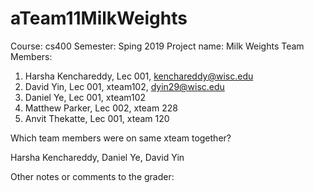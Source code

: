 # aTeam11MilkWeights

Course: cs400
Semester: Sping 2019
Project name: Milk Weights
Team Members:
1. Harsha Kenchareddy, Lec 001, kenchareddy@wisc.edu
2. David Yin, Lec 001, xteam102, dyin29@wisc.edu
3. Daniel Ye, Lec 001, xteam102
4. Matthew Parker, Lec 002, xteam 228
5. Anvit Thekatte, Lec 001, xteam 120

Which team members were on same xteam together?

Harsha Kenchareddy, Daniel Ye, David Yin

Other notes or comments to the grader:

 

